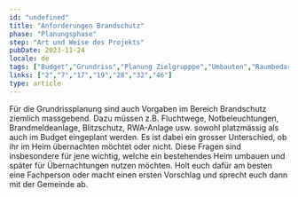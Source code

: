```yaml
---
id: "undefined"
title: "Anforderungen Brandschutz"
phase: "Planungsphase"
step: "Art und Weise des Projekts"
pubDate: 2023-11-24
locale: de
tags: ["Budget","Grundriss","Planung Zielgrupppe","Umbauten","Raumbedarf"]
links: ["2","7","17","19","28","32","46"]
type: article
---
```


Für die Grundrissplanung sind auch Vorgaben im Bereich Brandschutz ziemlich massgebend. Dazu müssen z.B. Fluchtwege, Notbeleuchtungen, Brandmeldeanlage, Blitzschutz, RWA-Anlage usw. sowohl platzmässig als auch im Budget eingeplant werden. Es ist dabei ein grosser Unterschied, ob ihr im Heim übernachten möchtet oder nicht. Diese Fragen sind insbesondere für jene wichtig, welche ein bestehendes Heim umbauen und später für Übernachtungen nutzen möchten. Holt euch dafür am besten eine Fachperson oder macht einen ersten Vorschlag und sprecht euch dann mit der Gemeinde ab.
